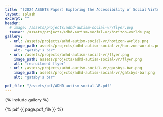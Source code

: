 ```yaml
---
title: "(2024 ASSETS Paper) Exploring the Accessibility of Social Virtual Reality for People with ADHD and Autism: Preliminary Insights "
layout: splash
excerpt: ""
header:
  # image: /assets/projects/adhd-autism-social-vr/flyer.png
  teaser: /assets/projects/adhd-autism-social-vr/horizon-worlds.png
gallery:
  - url: /assets/projects/adhd-autism-social-vr/horizon-worlds.png
    image_path: assets/projects/adhd-autism-social-vr/horizon-worlds.png
    alt: "gatsby's bar"
  - url: /assets/projects/adhd-autism-social-vr/flyer.png
    image_path: assets/projects/adhd-autism-social-vr/flyer.png
    alt: "recruitment flyer"
  - url: /assets/projects/adhd-autism-social-vr/gatsbys-bar.png
    image_path: assets/projects/adhd-autism-social-vr/gatsbys-bar.png
    alt: "gatsby's bar"

pdf_file: "/assets/pdf/ADHD-autism-social-VR.pdf"
---
```



{% include gallery %}

{% pdf {{ page.pdf_file }} %}

